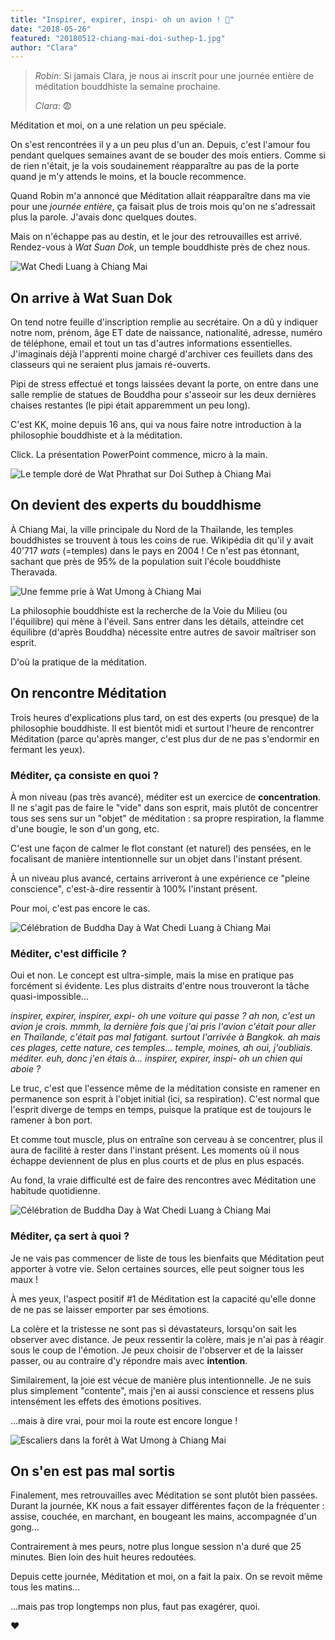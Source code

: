 ```yaml
---
title: "Inspirer, expirer, inspi- oh un avion ! 🛫"
date: "2018-05-26"
featured: "20180512-chiang-mai-doi-suthep-1.jpg"
author: "Clara"
---
```


> _Robin_: Si jamais Clara, je nous ai inscrit pour une journée entière de
> méditation bouddhiste la semaine prochaine.
>
> _Clara_: 😨

Méditation et moi, on a une relation un peu spéciale.

On s'est rencontrées il y a un peu plus d'un an. Depuis, c'est l'amour fou
pendant quelques semaines avant de se bouder des mois entiers. Comme si de rien
n'était, je la vois soudainement réapparaître au pas de la porte quand je m'y
attends le moins, et la boucle recommence.

Quand Robin m'a annoncé que Méditation allait réapparaître dans ma vie pour une
_journée entière_, ça faisait plus de trois mois qu'on ne s'adressait plus la
parole. J'avais donc quelques doutes.

Mais on n'échappe pas au destin, et le jour des retrouvailles est arrivé.
Rendez-vous à _Wat Suan Dok_, un temple bouddhiste près de chez nous.

![Wat Chedi Luang à Chiang Mai](20180511-chiang-mai-wat-chedi-luang-1.jpg "Wat Chedi Luang (parce qu'on n'a pas de photo de Wat Suan Dok)")

## On arrive à Wat Suan Dok

On tend notre feuille d'inscription remplie au secrétaire. On a dû y indiquer
notre nom, prénom, âge ET date de naissance, nationalité, adresse, numéro de
téléphone, email et tout un tas d'autres informations essentielles. J'imaginais
déjà l'apprenti moine chargé d'archiver ces feuillets dans des classeurs qui ne
seraient plus jamais ré-ouverts.

Pipi de stress effectué et tongs laissées devant la porte, on entre dans une
salle remplie de statues de Bouddha pour s'asseoir sur les deux dernières
chaises restantes (le pipi était apparemment un peu long).

C'est KK, moine depuis 16 ans, qui va nous faire notre introduction à la
philosophie bouddhiste et à la méditation.

Click. La présentation PowerPoint commence, micro à la main.

![Le temple doré de Wat Phrathat sur Doi Suthep à Chiang Mai](20180512-chiang-mai-doi-suthep-2.jpg "Dans la catégorie temple-bling-bling, Wat Phrathat Doi Suthep")

## On devient des experts du bouddhisme

À Chiang Mai, la ville principale du Nord de la Thaïlande, les temples
bouddhistes se trouvent à tous les coins de rue. Wikipédia dit qu'il y avait
40'717 _wats_ (=temples) dans le pays en 2004 ! Ce n'est pas étonnant, sachant
que près de 95% de la population suit l'école bouddhiste Theravada.

![Une femme prie à Wat Umong à Chiang Mai](20180512-chiang-mai-wat-umong-2.jpg "Wat Umong, le temple des tunnels")

La philosophie bouddhiste est la recherche de la Voie du Milieu (ou l'équilibre)
qui mène à l'éveil. Sans entrer dans les détails, atteindre cet équilibre
(d'après Bouddha) nécessite entre autres de savoir maîtriser son esprit.

D'où la pratique de la méditation.

## On rencontre Méditation

Trois heures d'explications plus tard, on est des experts (ou presque) de la
philosophie bouddhiste. Il est bientôt midi et surtout l'heure de rencontrer
Méditation (parce qu'après manger, c'est plus dur de ne pas s'endormir en
fermant les yeux).

### Méditer, ça consiste en quoi ?

À mon niveau (pas très avancé), méditer est un exercice de **concentration**. Il
ne s'agit pas de faire le "vide" dans son esprit, mais plutôt de concentrer tous
ses sens sur un "objet" de méditation : sa propre respiration, la flamme d'une
bougie, le son d'un gong, etc.

C'est une façon de calmer le flot constant (et naturel) des pensées, en le
focalisant de manière intentionnelle sur un objet dans l'instant présent.

À un niveau plus avancé, certains arriveront à une expérience ce "pleine
conscience", c'est-à-dire ressentir à 100% l'instant présent.

Pour moi, c'est pas encore le cas.

![Célébration de Buddha Day à Wat Chedi Luang à Chiang Mai](20180511-chiang-mai-wat-chedi-luang-3.jpg "Buddha Day à Wat Chedi Luang (1)")

### Méditer, c'est difficile ?

Oui et non. Le concept est ultra-simple, mais la mise en pratique pas forcément
si évidente. Les plus distraits d'entre nous trouveront la tâche
quasi-impossible...

_inspirer, expirer, inspirer, expi- oh une voiture qui passe ? ah non, c'est un
avion je crois. mmmh, la dernière fois que j'ai pris l'avion c'était pour aller
en Thaïlande, c'était pas mal fatigant. surtout l'arrivée à Bangkok. ah mais ces
plages, cette nature, ces temples... temple, moines, ah oui, j'oubliais.
méditer. euh, donc j'en étais à... inspirer, expirer, inspi- oh un chien qui
aboie ?_

Le truc, c'est que l'essence même de la méditation consiste en ramener en
permanence son esprit à l'objet initial (ici, sa respiration). C'est normal que
l'esprit diverge de temps en temps, puisque la pratique est de toujours le
ramener à bon port.

Et comme tout muscle, plus on entraîne son cerveau à se concentrer, plus il aura
de facilité à rester dans l'instant présent. Les moments où il nous échappe
deviennent de plus en plus courts et de plus en plus espacés.

Au fond, la vraie difficulté est de faire des rencontres avec Méditation une
habitude quotidienne.

![Célébration de Buddha Day à Wat Chedi Luang à Chiang Mai](20180511-chiang-mai-wat-chedi-luang-2.jpg "Buddha Day à Wat Chedi Luang (2)")

### Méditer, ça sert à quoi ?

Je ne vais pas commencer de liste de tous les bienfaits que Méditation peut
apporter à votre vie. Selon certaines sources, elle peut soigner tous les maux !

À mes yeux, l'aspect positif #1 de Méditation est la capacité qu'elle donne de
ne pas se laisser emporter par ses émotions.

La colère et la tristesse ne sont pas si dévastateurs, lorsqu'on sait les
observer avec distance. Je peux ressentir la colère, mais je n'ai pas à réagir
sous le coup de l'émotion. Je peux choisir de l'observer et de la laisser
passer, ou au contraire d'y répondre mais avec **intention**.

Similairement, la joie est vécue de manière plus intentionnelle. Je ne suis plus
simplement "contente", mais j'en ai aussi conscience et ressens plus intensément
les effets des émotions positives.

...mais à dire vrai, pour moi la route est encore longue !

![Escaliers dans la forêt à Wat Umong à Chiang Mai](20180512-chiang-mai-wat-umong-1.jpg "Wat Umong")

## On s'en est pas mal sortis

Finalement, mes retrouvailles avec Méditation se sont plutôt bien passées.
Durant la journée, KK nous a fait essayer différentes façon de la fréquenter :
assise, couchée, en marchant, en bougeant les mains, accompagnée d'un gong...

Contrairement à mes peurs, notre plus longue session n'a duré que 25 minutes.
Bien loin des huit heures redoutées.

Depuis cette journée, Méditation et moi, on a fait la paix. On se revoit même
tous les matins...

...mais pas trop longtemps non plus, faut pas exagérer, quoi.

❤️
